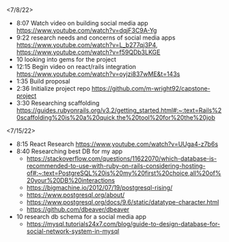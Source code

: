 <!-- Research and planning log -->
<7/8/22>
* 8:07 Watch video on building social media app https://www.youtube.com/watch?v=dqjF3C9A-Yg
* 9:22 research needs and concerns of social media apps https://www.youtube.com/watch?v=L_b277qj3P4, https://www.youtube.com/watch?v=f59QDb3LKGE
* 10 looking into gems for the project
* 12:15 Begin video on react/rails integration https://www.youtube.com/watch?v=oyjzi837wME&t=143s
* 1:35 Build proposal
* 2:36 Initialize project repo https://github.com/m-wright92/capstone-project
* 3:30 Researching scaffolding https://guides.rubyonrails.org/v3.2/getting_started.html#:~:text=Rails%20scaffolding%20is%20a%20quick,the%20tool%20for%20the%20job

<7/15/22>
* 8:15 React Research https://www.youtube.com/watch?v=UUga4-z7b6s
* 8:40 Researching best DB for my app
  * https://stackoverflow.com/questions/11622070/which-database-is-recommended-to-use-with-ruby-on-rails-considering-hosting-of#:~:text=PostgreSQL%20is%20my%20first%20choice,all%20of%20your%20DB%20interactions
  * https://bigmachine.io/2012/07/19/postgresql-rising/
  * https://www.postgresql.org/about/
  * https://www.postgresql.org/docs/9.6/static/datatype-character.html
  * https://github.com/dbeaver/dbeaver
* 10 research db schema for a social media app
  * https://mysql.tutorials24x7.com/blog/guide-to-design-database-for-social-network-system-in-mysql
  